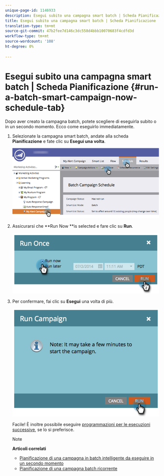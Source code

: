 ```yaml
---
unique-page-id: 1146933
description: Esegui subito una campagna smart batch | Scheda Pianificazione - Documenti Marketo - Documentazione prodotto
title: Esegui subito una campagna smart batch | Scheda Pianificazione
translation-type: tm+mt
source-git-commit: 47b2fee7d146c3dc558d4bbb10070683f4cdfd3d
workflow-type: tm+mt
source-wordcount: '108'
ht-degree: 0%

---
```



# Esegui subito una campagna smart batch | Scheda Pianificazione {#run-a-batch-smart-campaign-now-schedule-tab}

Dopo aver creato la campagna batch, potete scegliere di eseguirla subito o in un secondo momento. Ecco come eseguirlo immediatamente.

1. Selezionate la campagna smart batch, andate alla scheda **Pianificazione** e fate clic su **Esegui una volta**.

   ![](assets/runcampaignnow-hands.png)

1. Assicurarsi che **Run Now **is selected e fare clic su **Run**.

   ![](assets/image2014-9-19-15-3a57-3a4.png)

1. Per confermare, fai clic su **Esegui** una volta di più.

   ![](assets/image2014-9-19-15-3a57-3a19.png)

   Facile! È inoltre possibile eseguire [programmazioni per le esecuzioni successive](schedule-a-batch-smart-campaign-to-run-later.md), se lo si preferisce.

   >[!NOTE]
   >
   >**Articoli correlati**
   >
   >    
   >    
   >    * [Pianificazione di una campagna in batch intelligente da eseguire in un secondo momento](schedule-a-batch-smart-campaign-to-run-later.md)
   >    * [Pianificazione di una campagna batch ricorrente](schedule-a-recurring-batch-campaign.md)


